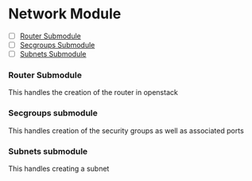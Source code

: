 # Network Module
- [ ] [Router Submodule](#router-submodule)
- [ ] [Secgroups Submodule](#secgroups-submodule)
- [ ] [Subnets Submodule](#subnets-submodule)

### Router Submodule
This handles the creation of the router in openstack

### Secgroups submodule
This handles creation of the security groups as well as associated ports

### Subnets submodule
This handles creating a subnet